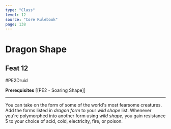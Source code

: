 ```yaml
---
type: "Class"
level: 12
source: "Core Rulebook"
page: 138
---
```

# Dragon Shape
## Feat 12
#PE2Druid

**Prerequisites** [[PE2 - Soaring Shape]]

---
You can take on the form of some of the world's most fearsome creatures. Add the forms listed in *dragon form* to your *wild shape* list. Whenever you're polymorphed into another form using *wild shape*, you gain resistance 5 to your choice of acid, cold, electricity, fire, or poison.